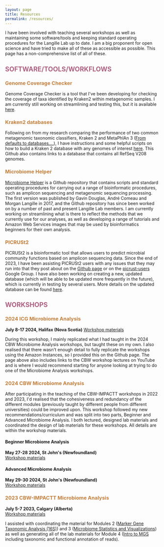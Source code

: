 ```yaml
---
layout: page
title: Resources
permalink: /resources/
---
```


I have been involved with teaching several workshops as well as maintaining some software/tools and keeping standard operating procedures for the Langille Lab up to date. I am a big proponent for open science and have tried to make all of these as accessible as possible. This page has a non-comprehensive list of all of these.

<h2 style="color:#AF6182;">SOFTWARE/TOOLS/WORKFLOWS</h2>

<h3 style="color:#C57F3B;">Genome Coverage Checker</h3>

Genome Coverage Checker is a tool that I've been developing for checking the coverage of taxa identified by Kraken2 within metagenomic samples. I am currently still working on streamlining and testing this, but it is available [here](https://github.com/R-Wright-1/genome_coverage_checker).

<h3 style="color:#C57F3B;">Kraken2 databases</h3>

Following on from my research comparing the performance of two common metagenomic taxonomic classifiers, Kraken 2 and MetaPhlAn 3 ([From defaults to databases....](https://www.microbiologyresearch.org/content/journal/mgen/10.1099/mgen.0.000949)), I have instructions and some helpful scripts on how to build a Kraken 2 database with any genomes of interest [here](https://github.com/R-Wright-1/kraken_metaphlan_comparison/wiki). This Github also contains links to a database that contains all RefSeq V208 genomes. 

<h3 style="color:#C57F3B;">Microbiome Helper</h3>

[Microbiome Helper](https://github.com/LangilleLab/microbiome_helper/wiki) is a Github repository that contains scripts and standard operating procedures for carrying out a range of bioinformatic procedures, such as amplicon sequencing and metagenomic sequencing processing. The first version was published by Gavin Douglas, André Comeau and Morgan Langille in 2017, and the Github repository has since been worked on by a number of past and present Langille Lab members. I am currently working on streamlining what is there to reflect the methods that we currently use for our analyses, as well as developing a range of tutorials and Amazon Web Services images that may be used by bioinformatics beginners for their own analysis. 

<h3 style="color:#C57F3B;">PICRUSt2</h3>

PICRUSt2 is a bioinformatic tool that allows users to predict microbial community functions based on amplicon sequencing data. Since the end of 2023, I have been assisting PICRUSt2 users with any issues that they may run into that they post about on the [Github page](https://github.com/picrust/picrust2) or on the [picrust-users](https://groups.google.com/g/picrust-users) Google Group. I have also been working on creating a new, updated database (which will be able to be updated more frequently in the future), which is currently in testing by several users. More details on the updated database can be found [here](https://github.com/picrust/picrust2/wiki/Testing-the-updated-PICRUSt2-database). 

<h2 style="color:#AF6182;">WORKSHOPS</h2>

<h3 style="color:#C57F3B;">2024 ICG Microbiome Analysis</h3>

**July 8-17 2024, Halifax (Nova Scotia)**
[Workshop materials](https://github.com/LangilleLab/microbiome_helper/wiki/CBW-2024-workshops)

During this workshop, I mainly replicated what I had taught in the 2024 CBW Microbiome Analysis workshops, but taught these on my own. I also realised that there wasn't enough detail to fully replicate the workshops using the Amazon Instances, so I provided this on the Github page. The page above also includes links to the CBW workshop lectures on YouTube and is where I would recommend starting for anyone looking at trying to do one of the Microbiome Analysis workshops. 

<h3 style="color:#C57F3B;">2024 CBW Microbiome Analysis</h3>

After participating in the teaching of the CBW-IMPACTT workshops in 2022 and 2023, I'd realised that the cohesiveness and redundancy of the different modules (previously taught by different people from different universities) could be improved upon. This workshop followed my new recommendations/curriculum and was split into two parts, Beginner and Advanced Microbiome Analysis. I both lectured, designed lab materials and coordinated the design of lab materials for these workshops. All details are within the workshop materials.

<h4>Beginner Microbiome Analysis</h4>

**May 27-28 2024, St John's (Newfoundland)**<br>
[Workshop materials](https://bioinformaticsdotca.github.io/BMB_2024)

<h4>Advanced Microbiome Analysis</h4>

**May 29-30 2024, St John's (Newfoundland)**<br>
[Workshop materials](https://bioinformaticsdotca.github.io/AMB_2024)

<h3 style="color:#C57F3B;">2023 CBW-IMPACTT Microbiome Analysis</h3>

**July 5-7 2023, Calgary (Alberta)**<br>
[Workshop materials](https://bioinformaticsdotca.github.io/MIC_2023)

I assisted with coordinating the material for Modules 2 ([Marker Gene Taxonomic Analysis (16S)](https://bioinformaticsdotca.github.io/MIC_2023_Module2_lab)) and 3 ([Microbiome Statistics and Visualizations](https://bioinformaticsdotca.github.io/MIC_2023_Module3_lab)) as well as generating all of the lab materials for Module 4 ([Intro to MGS](https://bioinformaticsdotca.github.io/MIC_2023_Module4_lab) including taxonomic and functional annotation of reads). 
